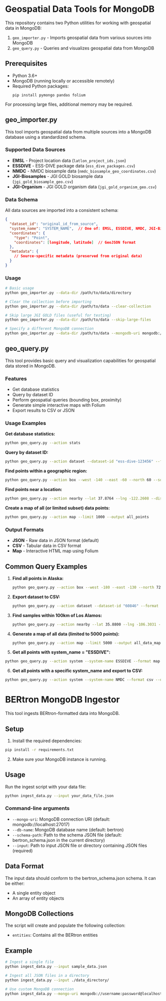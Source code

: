 # Geospatial Data Tools for MongoDB

This repository contains two Python utilities for working with geospatial data in MongoDB:

1. `geo_importer.py` - Imports geospatial data from various sources into MongoDB
2. `geo_query.py` - Queries and visualizes geospatial data from MongoDB

## Prerequisites

- Python 3.6+
- MongoDB (running locally or accessible remotely)
- Required Python packages:
  ```
  pip install pymongo pandas folium
  ```
  
For processing large files, additional memory may be required.

## geo_importer.py

This tool imports geospatial data from multiple sources into a MongoDB database using a standardized schema.

### Supported Data Sources

- **EMSL** - Project location data (`latlon_project_ids.json`)
- **ESSDIVE** - ESS-DIVE package data (`ess_dive_packages.csv`)
- **NMDC** - NMDC biosample data (`nmdc_biosample_geo_coordinates.csv`)
- **JGI-Biosamples** - JGI GOLD biosample data (`jgi_gold_biosample_geo.csv`)
- **JGI-Organism** - JGI GOLD organism data (`jgi_gold_organism_geo.csv`)

### Data Schema

All data sources are imported into a consistent schema:

```json
{
  "dataset_id": "original_id_from_source",
  "system_name": "SYSTEM_NAME",  // One of: EMSL, ESSDIVE, NMDC, JGI-Biosamples, JGI-Organism
  "coordinates": {
    "type": "Point",
    "coordinates": [longitude, latitude]  // GeoJSON format
  },
  "metadata": {
    // Source-specific metadata (preserved from original data)
  }
}
```

### Usage

```bash
# Basic usage
python geo_importer.py --data-dir /path/to/data/directory

# Clear the collection before importing
python geo_importer.py --data-dir /path/to/data --clear-collection

# Skip large JGI GOLD files (useful for testing)
python geo_importer.py --data-dir /path/to/data --skip-large-files

# Specify a different MongoDB connection
python geo_importer.py --data-dir /path/to/data --mongodb-uri mongodb://username:password@hostname:port/database
```

## geo_query.py

This tool provides basic query and visualization capabilities for geospatial data stored in MongoDB.

### Features

- Get database statistics
- Query by dataset ID
- Perform geospatial queries (bounding box, proximity)
- Generate simple interactive maps with Folium
- Export results to CSV or JSON

### Usage Examples

**Get database statistics:**
```bash
python geo_query.py --action stats
```

**Query by dataset ID:**
```bash
python geo_query.py --action dataset --dataset-id "ess-dive-123456" --format map --output dataset_map
```

**Find points within a geographic region:**
```bash
python geo_query.py --action box --west -140 --east -60 --north 60 --south 20 --format map
```

**Find points near a location:**
```bash
python geo_query.py --action nearby --lat 37.8764 --lng -122.2608 --distance 50000
```

**Create a map of all (or limited subset) data points:**
```bash
python geo_query.py --action map --limit 1000 --output all_points
```

### Output Formats

- **JSON** - Raw data in JSON format (default)
- **CSV** - Tabular data in CSV format
- **Map** - Interactive HTML map using Folium

## Common Query Examples

1. **Find all points in Alaska:**
   ```bash
   python geo_query.py --action box --west -180 --east -130 --north 72 --south 55 --format map --output alaska_points
   ```

2. **Export dataset to CSV:**
   ```bash
   python geo_query.py --action dataset --dataset-id "60846" --format csv --output proposal_data
   ```

3. **Find samples within 100km of Los Alamos:**
   ```bash
   python geo_query.py --action nearby --lat 35.8800 --lng -106.3031 --distance 100000 --format map --output los_alamos_nearby
   ```

4. **Generate a map of all data (limited to 5000 points):**
   ```bash
   python geo_query.py --action map --limit 5000 --output all_data_map
   ```

5. **Get all points with system_name = "ESSDIVE":**
  ```bash
  python geo_query.py --action system --system-name ESSDIVE --format map --output essdive_map
  ```

6. **Get all points with a specific system_name and export to CSV:**
  ```bash
  python geo_query.py --action system --system-name NMDC --format csv --output nmdc_data
  ```

# BERtron MongoDB Ingestor

This tool ingests BERtron-formatted data into MongoDB.

## Setup

1. Install the required dependencies:

```bash
pip install -r requirements.txt
```

2. Make sure your MongoDB instance is running.

## Usage

Run the ingest script with your data file:

```bash
python ingest_data.py --input your_data_file.json
```

### Command-line arguments

- `--mongo-uri`: MongoDB connection URI (default: mongodb://localhost:27017)
- `--db-name`: MongoDB database name (default: bertron)
- `--schema-path`: Path to the schema JSON file (default: bertron_schema.json in the current directory)
- `--input`: Path to input JSON file or directory containing JSON files (required)

## Data Format

The input data should conform to the bertron_schema.json schema. It can be either:

- A single entity object
- An array of entity objects

## MongoDB Collections

The script will create and populate the following collection:

- `entities`: Contains all the BERtron entities

## Example

```bash
# Ingest a single file
python ingest_data.py --input sample_data.json

# Ingest all JSON files in a directory
python ingest_data.py --input ./data_directory/

# Use custom MongoDB connection
python ingest_data.py --mongo-uri mongodb://username:password@localhost:27017 --db-name bertron_dev --input sample_data.json
```

